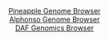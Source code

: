 <div id="Pineapple_Genome_Browser" align="center">
  <a href="https://igv.org/app/?sessionURL=blob:vZLfb9owEID_Fz9tUn44CUmWvFEEFYK0HZSyUVWRkziJh2Mb2wkUxP8.r9q0p0mbtO3NPt9Z3913FzBgqQhnIAW.44WO5wELqJYf16gTFN.hDiuQ1ogqbAGJaywxKzFIL6BGSqPNamkqW62FSl2XaGF3iDXcUYGNhK14r1ts8mzfQR06c4aOyil55044pajgEmkulXsj0cBd0gz2ERdICMegBE7oVkgjF1HRcqa4KzBr8qP5Pv8RyhvMeIfzrqeavPHkBs8gV06NTB.EVfj0a8S_wBR_GoLxqZFqCff9oTxlarEb30v9OP34pDP.8DhdT7fafyi7qTiEWYZI2H3ONpvxthM3_VQZTgKuFqC87M2cQdnKOPWgFcDICv3I_nb0PlgQJqYdyQlIn18soCUq9yb9.QL0qzA2gMKH_k2MBbissASpnUAYe0nih6N4BJPEu1oX0Ev633TNNqskhv7Y96O8JlSbzalyxYRyEGPOUNZOcza45ulNmeH6zYp_b3WGq10c9reLed8OEfsy1.diXhaL7Gmy8s.zYc5Od_th2UO9mwy38_Vy5EV130bJaevT.8XB0QUxoH_WVs1lh7TJNxFz_S52QJIgpk1gIIoUhBL9ujUT4EeQen5g9gOUnHIjHMimeActaHkhfP9zD4Lry_Ur">Pineapple Genome Browser</a>
</div>
<div id="Alphonso_Genome_Browser" align="center">
  <a href="https://igv.org/app/?sessionURL=blob:zVNtb9s2EP4v_FBsgF5IUZQsA8agek5st00Tu46TFIVBiSeZjiSqFG05DvLfx3Tphn0Y0GJD0W_k3fF4z8s9ogPoTqoGDVHgEeYRghzUbVW_5HVbwQWvoUPDglcdOEhDARqaHNDwERW8M3y1eGtfbo1pu6HvS9O6NW9K5XXU5a3bqb3Zgq1zA4_X_KQa3ndermp_rKqKZ0pzo3Tnv9b8oHxZHtweMt62nh2FeswX3HCfV.1WNZ3yW2jKTW_bb76GNiU0qoZNva.M_DLPxo5nRxZewX.7cdP65KZVqbQ023qUrpehO32Xjt3lNA1Y9OrPgrEGAY2RvBqlb2bpNZ2s7s6j8d3q_XS9itZ.gIMQsyDx_wnI76hv0YT2x8976MxLt9.5gdHXJx8wJoyGdy.5ybGVGrpRhMMBxi_BpSwbEFPgwgox2qq_Oj0nuNlrGAkgNMtJSDBm.YASngiGM8iYbRTCICviJMt5NAALhMciiagAQW2WUBGHnFtFZSPg.O9i_Q_q3NwsRaouHtr57HjYn93i4_WxPxXJ1eVNcTlexOuwh8nitpC76_R.frqdvptPD6crQvfBPJhNplYxiZ4cVKl8bx2H8q2OhwQ7FEcOCyL3.UgGDsaJhaOVRMOPnxxkNM_vbfnHR2QeWutL1D3L8WxRByltOUVDN8E4JkkSsDAOcZKQJ.cR7XX1w4x7tlokMQ7SIIg2hayM3SGx6Zq283jTeIe88MrTT.LWmLD_6lZK8IAFjAHJQTASRoAja8uMkiwmEdA4D0UCWcbiQkQBjYRgEPEM6CAaZDCIrXCWpC9rbBX6Fu5.iL_Pd.Jy29KJfHs2NXG_MxXLy3txnhdHVbJsdzYHsrpgtxP2up9N.pn6rCfXu_vFNNi.aT9cPXgmk3bQ74NVKF1zY.ttxF5fLH7gWvLG2MBBdjKTlTQPa8uA6tGQBJZ_B.WqUtb6SJfZL9jBDmH41783gj59evoD">Alphonso Genome Browser</a>
</div>


<div id="DAF_Genomics_Browser" align="center">
  <a href="https://ink-blot.github.io/?sessionURL=blob:rZDbauMwFEX_5Tz7Jtu52G9taGGgDDQhMG0o4VQ.jtXo4kpykybk30dkOszDUFpoHyQk9pH2Yh3hhawTRkMNecJGCWMQgevMboGql_QTFTmoW5SOIrDUkiXNCeojtOg8Luc34WXnfe_qNG2wjTekjRLcJa5IsI.dGXxHYTTOE1R4MBp3LuFGhWGPKcq.M9qZFDkn5.Is7Ulv1jsM299sff6S1mqQXpxb1wEigDVJi4FW6Ib2H4B8pnn2g2OzKF4u9.ZpILHthL1T.0xup.O76fjmcduy29mMzReXxl4fCvGrWupqenUvX705qPurQCPgFIE0fAjOgHeW1ayMJvk0yssyfjsWo3GAtkZAvXqIwFvk2zC.OoJ_7YNZcPQ8nCVHYGxDFuq4yrIJq6p8VE7KrKrYKTrCYOU3q79ezqtJll_k.Th5RBX6WyHPpkPR_.FnvH.dIiwRyt6laI1V6EP05_rmEKXYaEXa_5NYnB5OvwE-">DAF Genomics Browser</a>
</div>
